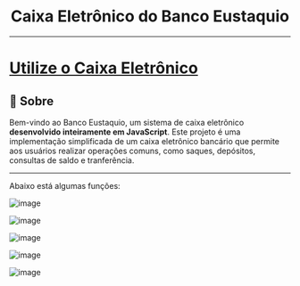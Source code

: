 <h1 align="center" > Caixa Eletrônico do Banco Eustaquio</h1>
<hr>

<h1><a href="https://yaraeustaquio.github.io/CaixaEletronico/">Utilize o Caixa Eletrônico</a></h1>

## 🏦 Sobre

Bem-vindo ao Banco Eustaquio, um sistema de caixa eletrônico **desenvolvido inteiramente em JavaScript**. Este projeto é uma implementação simplificada de um caixa eletrônico bancário que permite aos usuários realizar operações comuns, como saques, depósitos, consultas de saldo e tranferência.
<hr>
Abaixo está algumas funções:


![image](https://github.com/YaraEustaquio/CaixaEletronico/assets/51837067/1efdcb31-1a60-46b4-bcdb-5c7da060df9c)

![image](https://github.com/YaraEustaquio/CaixaEletronico/assets/51837067/e1cb7187-f3b7-42fe-a10c-f3cc35f8e5ff)

![image](https://github.com/YaraEustaquio/CaixaEletronico/assets/51837067/88d7ac1e-91d0-42b8-b1df-d166bb4f4c7c)

![image](https://github.com/YaraEustaquio/CaixaEletronico/assets/51837067/ceb099bd-f674-45d9-a015-ca906104dc4e)

![image](https://github.com/YaraEustaquio/CaixaEletronico/assets/51837067/2bda9c11-71d6-4f40-86c8-99f1e22ccc11)
